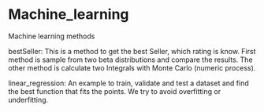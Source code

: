 # Machine_learning
Machine learning methods

bestSeller: This is a method to get the best Seller, which rating is know. First method is sample from two beta distributions
            and compare the results. The other method is calculate two Integrals with Monte Carlo (numeric process).
            
linear_regression: An example to train, validate and test a dataset and find the best function that fits the points.
                   We try to avoid overfitting or underfitting.
